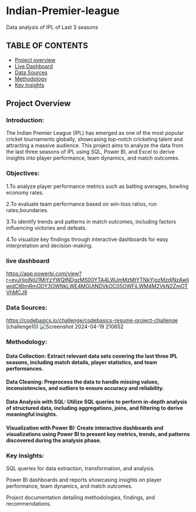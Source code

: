 # Indian-Premier-league
Data analysis of IPL of Last 3 seasons
## TABLE OF CONTENTS
- [Project overview](#project-overview)
- [Live Dashboard](#live-dashboard)
- [Data Sources](#data-sources)
- [Methodology](#methodology)
- [Key Insights](#key-insights)
## Project Overview
### Introduction:
The Indian Premier League (IPL) has emerged as one of the most popular cricket tournaments globally, showcasing top-notch cricketing talent and attracting a massive audience. This project aims to analyze the data from the last three seasons of IPL using SQL, Power BI, and Excel to derive insights into player performance, team dynamics, and match outcomes.

### Objectives:
1.To analyze player performance metrics such as batting averages, bowling economy rates.

2.To evaluate team performance based on win-loss ratios, run rates,boundaries.

3.To identify trends and patterns in match outcomes, including factors influencing victories and defeats.

4.To visualize key findings through interactive dashboards for easy interpretation and decision-making.
### live dashboard
https://app.powerbi.com/view?r=eyJrIjoiNjU1MjYzYWQtNDgzMS00YTA4LWJmMzMtYTNkYjgzMzdjNzAwIiwidCI6ImRmODY3OWNkLWE4MGUtNDVkOC05OWFjLWM4M2VkN2ZmOTVhMCJ9
### Data Sources:
https://codebasics.io/challenge/codebasics-resume-project-challenge (challenge10)
![Screenshot 2024-04-19 210652](https://github.com/Github-sanket07sett/AFC-Asian-Cup-2023-QATAR-/assets/137095374/092ed782-d244-441d-b253-12fa51cdcfc8)


### Methodology:

#### Data Collection: Extract relevant data sets covering the last three IPL seasons, including match details, player statistics, and team performances.

#### Data Cleaning: Preprocess the data to handle missing values, inconsistencies, and outliers to ensure accuracy and reliability.

#### Data Analysis with SQL: Utilize SQL queries to perform in-depth analysis of structured data, including aggregations, joins, and filtering to derive meaningful insights.

#### Visualization with Power BI: Create interactive dashboards and visualizations using Power BI to present key metrics, trends, and patterns discovered during the analysis phase.

### Key insights:


SQL queries for data extraction, transformation, and analysis.

Power BI dashboards and reports showcasing insights on player performance, team dynamics, and match outcomes.

Project documentation detailing methodologies, findings, and recommendations.
